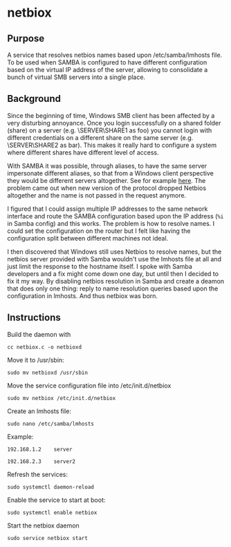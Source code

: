 # netbiox

## Purpose

A service that resolves netbios names based upon /etc/samba/lmhosts file. To be used when SAMBA is configured to have different configuration based on the virtual IP address of the server, allowing to consolidate a bunch of virtual SMB servers into a single place.

## Background

Since the beginning of time, Windows SMB client has been affected by a very disturbing annoyance. Once you login successfully on a shared folder (share) on a server (e.g. \\SERVER\SHARE1 as foo) you cannot login with different credentials on a different share on the same server (e.g. \\SERVER\SHARE2 as bar). This makes it really hard to configure a system where different shares have different level of access.

With SAMBA it was possible, through aliases, to have the same server impersonate different aliases, so that from a Windows client perspective they would be different servers altogether. See for example [here](https://www.samba.org/samba/docs/using_samba/ch06.html). The problem came out when new version of the protocol dropped Netbios altogether and the name is not passed in the request anymore.

I figured that I could assign multiple IP addresses to the same network interface and route the SAMBA configuration based upon the IP address (`%i` in Samba config) and this works. The problem is how to resolve names. I could set the configuration on the router but I felt like having the configuration split between different machines not ideal.

I then discovered that Windows still uses Netbios to resolve names, but the netbios server provided with Samba wouldn't use the lmhosts file at all and just limit the response to the hostname itself. I spoke with Samba developers and a fix might come down one day, but until then I decided to fix it my way. By disabling netbios resolution in Samba and create a deamon that does only one thing: reply to name resolution queries based upon the configuration in lmhosts. And thus netbiox was born.

## Instructions

Build the daemon with

`cc netbiox.c -o netbioxd`

Move it to /usr/sbin:

`sudo mv netbioxd /usr/sbin`

Move the service configuration file into /etc/init.d/netbiox

`sudo mv netbiox /etc/init.d/netbiox`

Create an lmhosts file:

`sudo nano /etc/samba/lmhosts`

Example:

`192.168.1.2	server`

`192.168.2.3	server2`

Refresh the services:

`sudo systemctl daemon-reload`

Enable the service to start at boot:

`sudo systemctl enable netbiox`

Start the netbiox daemon

`sudo service netbiox start`
